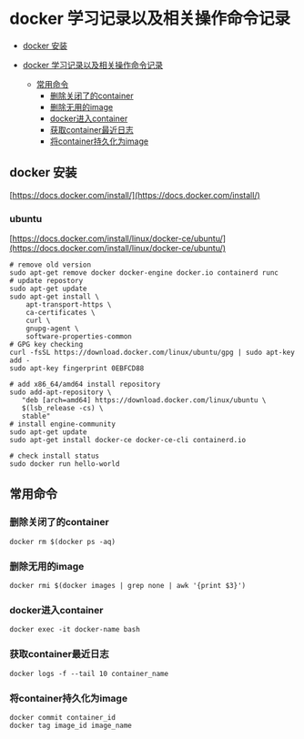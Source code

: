 # docker 学习记录以及相关操作命令记录
<!-- TOC -->
- [docker 安装](#docker-安装)

- [docker 学习记录以及相关操作命令记录](#docker-学习记录以及相关操作命令记录)
    - [常用命令](#常用命令)
        - [删除关闭了的container](#删除关闭了的container)
        - [删除无用的image](#删除无用的image)
        - [docker进入container](#docker进入container)
        - [获取container最近日志](#获取container最近日志)
        - [将container持久化为image](#将container持久化为image)

<!-- /TOC -->
## docker 安装
[https://docs.docker.com/install/](https://docs.docker.com/install/)
### ubuntu
[https://docs.docker.com/install/linux/docker-ce/ubuntu/](https://docs.docker.com/install/linux/docker-ce/ubuntu/)
```shell
# remove old version
sudo apt-get remove docker docker-engine docker.io containerd runc
# update repostory
sudo apt-get update
sudo apt-get install \
    apt-transport-https \
    ca-certificates \
    curl \
    gnupg-agent \
    software-properties-common
# GPG key checking
curl -fsSL https://download.docker.com/linux/ubuntu/gpg | sudo apt-key add -
sudo apt-key fingerprint 0EBFCD88

# add x86_64/amd64 install repository
sudo add-apt-repository \
   "deb [arch=amd64] https://download.docker.com/linux/ubuntu \
   $(lsb_release -cs) \
   stable"
# install engine-community
sudo apt-get update
sudo apt-get install docker-ce docker-ce-cli containerd.io

# check install status
sudo docker run hello-world

```
## 常用命令
### 删除关闭了的container
```
docker rm $(docker ps -aq)
```
### 删除无用的image
```
docker rmi $(docker images | grep none | awk '{print $3}')
```
### docker进入container
```
docker exec -it docker-name bash
```

### 获取container最近日志
```
docker logs -f --tail 10 container_name
```
### 将container持久化为image
```
docker commit container_id
docker tag image_id image_name
```
